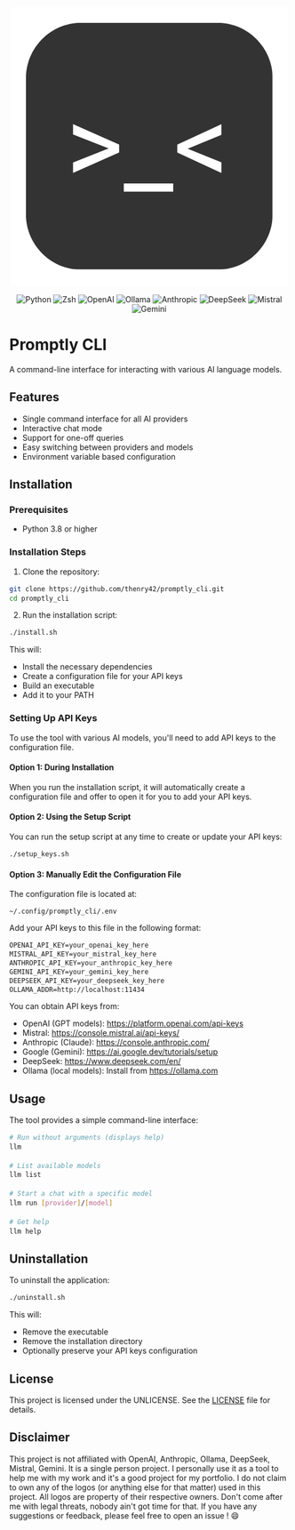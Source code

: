 <div align="center">
    <img src="assets/CLI.png" alt="Promptly CLI" width="500">
</div>

<div align="center">
  <p>
    <img src="https://img.shields.io/badge/Python-3776AB?style=for-the-badge&logo=python&logoColor=white" alt="Python"/>
    <img src="https://img.shields.io/badge/-Zsh-412991?style=for-the-badge&logo=zsh&logoColor=white" alt="Zsh"/>
    <img src="https://img.shields.io/badge/OpenAI-412991?style=for-the-badge&logo=openai&logoColor=white" alt="OpenAI"/>
    <img src="https://img.shields.io/badge/Ollama-412991?style=for-the-badge&logo=llama&logoColor=white" alt="Ollama"/>
    <img src="https://img.shields.io/badge/Anthropic-412991?style=for-the-badge&logo=anthropic&logoColor=white" alt="Anthropic"/>
    <img src="https://img.shields.io/badge/DeepSeek-412991?style=for-the-badge&logo=deepseek&logoColor=white" alt="DeepSeek"/>
    <img src="https://img.shields.io/badge/Mistral-412991?style=for-the-badge&logo=mistral&logoColor=white" alt="Mistral"/>
    <img src="https://img.shields.io/badge/Gemini-412991?style=for-the-badge&logo=gemini&logoColor=white" alt="Gemini"/>
  </p>
</div>

# Promptly CLI

A command-line interface for interacting with various AI language models.

## Features

- Single command interface for all AI providers
- Interactive chat mode
- Support for one-off queries
- Easy switching between providers and models
- Environment variable based configuration

## Installation

### Prerequisites

- Python 3.8 or higher

### Installation Steps

1. Clone the repository:
```bash
git clone https://github.com/thenry42/promptly_cli.git
cd promptly_cli
```

2. Run the installation script:
```bash
./install.sh
```

This will:
- Install the necessary dependencies
- Create a configuration file for your API keys
- Build an executable
- Add it to your PATH

### Setting Up API Keys

To use the tool with various AI models, you'll need to add API keys to the configuration file.

#### Option 1: During Installation

When you run the installation script, it will automatically create a configuration file and offer to open it for you to add your API keys.

#### Option 2: Using the Setup Script

You can run the setup script at any time to create or update your API keys:

```bash
./setup_keys.sh
```

#### Option 3: Manually Edit the Configuration File

The configuration file is located at:
```
~/.config/promptly_cli/.env
```

Add your API keys to this file in the following format:

```
OPENAI_API_KEY=your_openai_key_here
MISTRAL_API_KEY=your_mistral_key_here
ANTHROPIC_API_KEY=your_anthropic_key_here
GEMINI_API_KEY=your_gemini_key_here
DEEPSEEK_API_KEY=your_deepseek_key_here
OLLAMA_ADDR=http://localhost:11434
```

You can obtain API keys from:
- OpenAI (GPT models): https://platform.openai.com/api-keys
- Mistral: https://console.mistral.ai/api-keys/
- Anthropic (Claude): https://console.anthropic.com/
- Google (Gemini): https://ai.google.dev/tutorials/setup
- DeepSeek: https://www.deepseek.com/en/
- Ollama (local models): Install from https://ollama.com

## Usage

The tool provides a simple command-line interface:

```bash
# Run without arguments (displays help)
llm

# List available models
llm list

# Start a chat with a specific model
llm run [provider]/[model]

# Get help
llm help
```

## Uninstallation

To uninstall the application:

```bash
./uninstall.sh
```

This will:
- Remove the executable
- Remove the installation directory
- Optionally preserve your API keys configuration

## License

This project is licensed under the UNLICENSE. See the [LICENSE](LICENSE) file for details.

## Disclaimer

This project is not affiliated with OpenAI, Anthropic, Ollama, DeepSeek, Mistral, Gemini. It is a single person project. I personally use it as a tool to help me with my work and it's a good project for my portfolio. I do not claim to own any of the logos (or anything else for that matter) used in this project. All logos are property of their respective owners. Don't come after me with legal threats, nobody ain't got time for that. If you have any suggestions or feedback, please feel free to open an issue ! :smile: